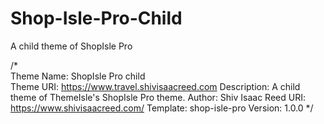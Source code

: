 # Shop-Isle-Pro-Child
A child theme of ShopIsle Pro

/* <br>
  Theme Name:           ShopIsle Pro child
  <br>
  Theme URI:            https://www.travel.shivisaacreed.com
  Description:          A child theme of ThemeIsle's ShopIsle Pro theme.
  Author:               Shiv Isaac Reed
  URI:                  https://www.shivisaacreed.com/
  Template:             shop-isle-pro
  Version:              1.0.0
*/
